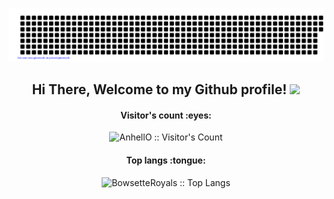 ![gitartwork](gitartwork.svg)

<h2 align="center"> Hi There, Welcome to my Github profile! <img src="https://github.com/abdoachhoubi/abdoachhoubi/blob/main/gifs/Hi.gif" width="30"></h2>


<h4 align="center">Visitor's count :eyes:</h4>

<p align="center"><img src="https://profile-counter.glitch.me/{orianetioni}/count.svg" alt="AnhellO :: Visitor's Count" /></p>

<h4 align="center">Top langs :tongue:</h4>

<p align="center"><img src="https://github-readme-stats.vercel.app/api/top-langs/?username=orianetioni&langs_count=10&theme=tokyonight&layout=compact" alt="BowsetteRoyals :: Top Langs" /></p>
